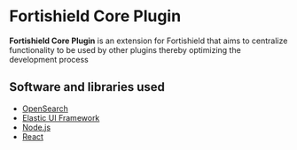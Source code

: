 # Fortishield Core Plugin

**Fortishield Core Plugin** is an extension for Fortishield that aims to centralize functionality to be used by other plugins thereby optimizing the development process

## Software and libraries used

- [OpenSearch](https://opensearch.org/)
- [Elastic UI Framework](https://eui.elastic.co/)
- [Node.js](https://nodejs.org)
- [React](https://reactjs.org)
